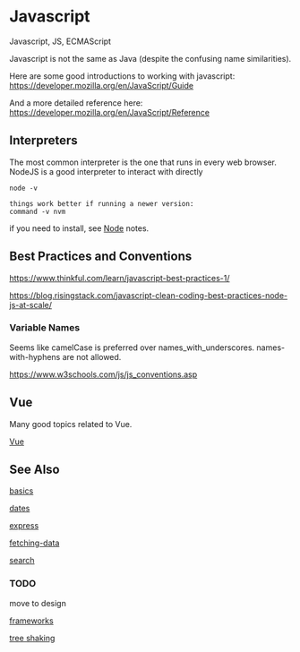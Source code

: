# Javascript

Javascript, JS, ECMAScript

Javascript is not the same as Java (despite the confusing name similarities). 

Here are some good introductions to working with javascript:
https://developer.mozilla.org/en/JavaScript/Guide

And a more detailed reference here:
https://developer.mozilla.org/en/JavaScript/Reference


## Interpreters

The most common interpreter is the one that runs in every web browser. NodeJS is a good interpreter to interact with directly

```
node -v

things work better if running a newer version:
command -v nvm
```

if you need to install, see [Node](node.md) notes.


## Best Practices and Conventions

https://www.thinkful.com/learn/javascript-best-practices-1/

https://blog.risingstack.com/javascript-clean-coding-best-practices-node-js-at-scale/

### Variable Names

Seems like camelCase is preferred over names_with_underscores. names-with-hyphens are not allowed. 

https://www.w3schools.com/js/js_conventions.asp

## Vue

Many good topics related to Vue.

[Vue](/code/vue/)

## See Also

[basics](basics.md)

[dates](dates.md)

[express](express.md)

[fetching-data](fetching-data.md)

[search](search.md)

### TODO
move to design

[frameworks](frameworks.md)

[tree shaking](treeshaking.md)
